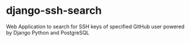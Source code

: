 # django-ssh-search
Web Application to search for SSH keys of specified GitHub user powered by Django Python and PostgreSQL
